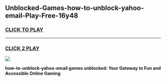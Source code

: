 
## Unblocked-Games-how-to-unblock-yahoo-email-Play-Free-16y48
<h3>
<a href="https://premium76.site?title=how-to-unblock-yahoo-email&ref=20M">CLICK TO PLAY</a></h3>
<hr>

<h3>
<a href="https://premium76.site?title=how-to-unblock-yahoo-email&ref=20M">CLICK 2 PLAY</a>
  
</h3>

<a href="https://premium76.site?title=how-to-unblock-yahoo-email&ref=19M"><img src="https://clearcache.store/games.png"></a>


**how-to-unblock-yahoo-email games unblocked: Your Gateway to Fun and Accessible Online Gaming**
